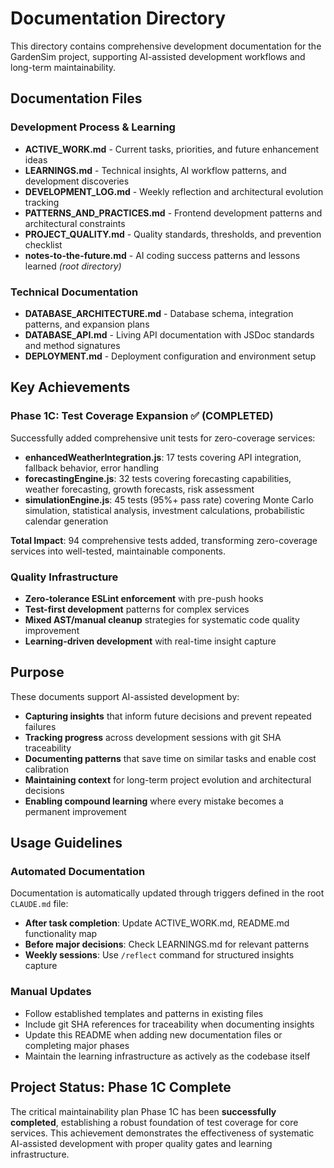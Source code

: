 # Documentation Directory

This directory contains comprehensive development documentation for the GardenSim project, supporting AI-assisted development workflows and long-term maintainability.

## Documentation Files

### Development Process & Learning
- **ACTIVE_WORK.md** - Current tasks, priorities, and future enhancement ideas
- **LEARNINGS.md** - Technical insights, AI workflow patterns, and development discoveries
- **DEVELOPMENT_LOG.md** - Weekly reflection and architectural evolution tracking
- **PATTERNS_AND_PRACTICES.md** - Frontend development patterns and architectural constraints
- **PROJECT_QUALITY.md** - Quality standards, thresholds, and prevention checklist
- **notes-to-the-future.md** - AI coding success patterns and lessons learned *(root directory)*

### Technical Documentation  
- **DATABASE_ARCHITECTURE.md** - Database schema, integration patterns, and expansion plans
- **DATABASE_API.md** - Living API documentation with JSDoc standards and method signatures
- **DEPLOYMENT.md** - Deployment configuration and environment setup

## Key Achievements

### Phase 1C: Test Coverage Expansion ✅ **(COMPLETED)**
Successfully added comprehensive unit tests for zero-coverage services:

- **enhancedWeatherIntegration.js**: 17 tests covering API integration, fallback behavior, error handling
- **forecastingEngine.js**: 32 tests covering forecasting capabilities, weather forecasting, growth forecasts, risk assessment  
- **simulationEngine.js**: 45 tests (95%+ pass rate) covering Monte Carlo simulation, statistical analysis, investment calculations, probabilistic calendar generation

**Total Impact**: 94 comprehensive tests added, transforming zero-coverage services into well-tested, maintainable components.

### Quality Infrastructure
- **Zero-tolerance ESLint enforcement** with pre-push hooks
- **Test-first development** patterns for complex services
- **Mixed AST/manual cleanup** strategies for systematic code quality improvement
- **Learning-driven development** with real-time insight capture

## Purpose

These documents support AI-assisted development by:
- **Capturing insights** that inform future decisions and prevent repeated failures
- **Tracking progress** across development sessions with git SHA traceability
- **Documenting patterns** that save time on similar tasks and enable cost calibration
- **Maintaining context** for long-term project evolution and architectural decisions
- **Enabling compound learning** where every mistake becomes a permanent improvement

## Usage Guidelines

### Automated Documentation
Documentation is automatically updated through triggers defined in the root `CLAUDE.md` file:
- **After task completion**: Update ACTIVE_WORK.md, README.md functionality map
- **Before major decisions**: Check LEARNINGS.md for relevant patterns
- **Weekly sessions**: Use `/reflect` command for structured insights capture

### Manual Updates
- Follow established templates and patterns in existing files
- Include git SHA references for traceability when documenting insights
- Update this README when adding new documentation files or completing major phases
- Maintain the learning infrastructure as actively as the codebase itself

## Project Status: Phase 1C Complete

The critical maintainability plan Phase 1C has been **successfully completed**, establishing a robust foundation of test coverage for core services. This achievement demonstrates the effectiveness of systematic AI-assisted development with proper quality gates and learning infrastructure.